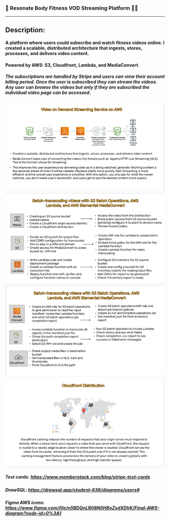 ### 🍑 Resonate Body Fitness VOD Streaming Platform 💪🏽
------------------------------------------------------
Description:  
------------------------------------------------------
#### A platform where users could subscribe and watch fitness videos online. I created a scalable, distributed architecture that ingests, stores, processes, and delivers video content.
#### Powered by AWS: S3, Cloudfront, Lambda, and MediaConvert.
##### The subscriptions are handled by Stripe and users can view their account billing period. Once the user is subscribed they can stream the videos. Any user can browse the videos but only if they are subscribed the individual video page can be accessed.





![Screenshot of AWS slide one](/public/slide1.png " AWS slide one info")
![Screenshot of AWS slide two](/public/slide2.png " AWS slide two info")
![Screenshot of AWS slide three](/public/slide3.png " AWS slide three info")
![Screenshot of AWS slide four](/public/slide4.png " AWS slide four info")





##### Test cards: https://www.memberstack.com/blog/stripe-test-cards
##### DrawSQL: https://drawsql.app/student-636/diagrams/users#
##### Figma AWS icons: https://www.figma.com/file/n5BDQnLR08N0H8oZsdXDhK/Final-AWS-diagram?node-id=0%3A1 

